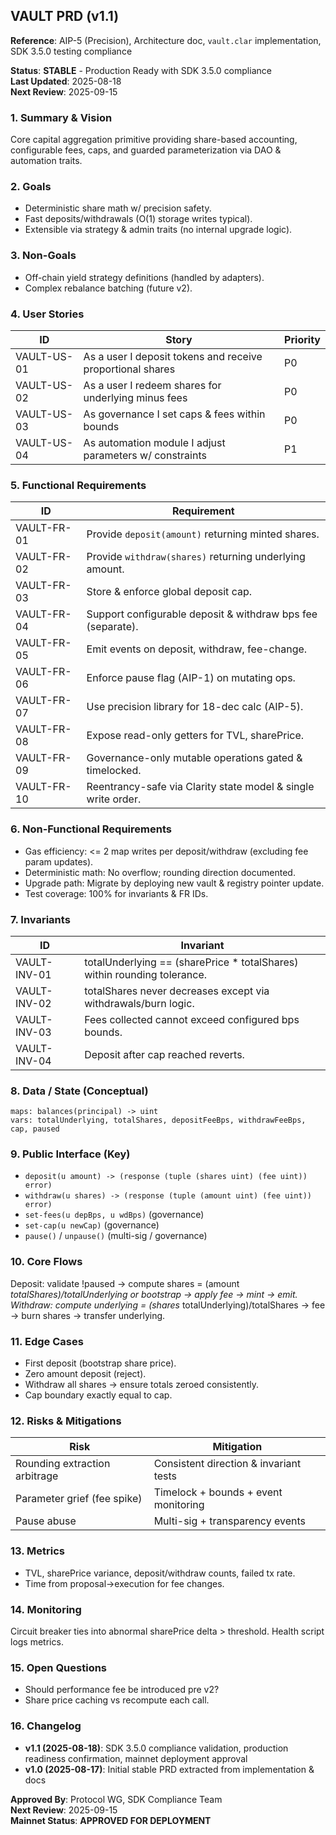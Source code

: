 ## VAULT PRD (v1.1)

**Reference**: AIP-5 (Precision), Architecture doc, `vault.clar` implementation, SDK 3.5.0 testing compliance

**Status**: **STABLE** - Production Ready with SDK 3.5.0 compliance  
**Last Updated**: 2025-08-18  
**Next Review**: 2025-09-15

### 1. Summary & Vision

Core capital aggregation primitive providing share-based accounting, configurable fees, caps, and guarded parameterization via DAO & automation traits.

### 2. Goals

- Deterministic share math w/ precision safety.
- Fast deposits/withdrawals (O(1) storage writes typical).
- Extensible via strategy & admin traits (no internal upgrade logic).

### 3. Non-Goals

- Off-chain yield strategy definitions (handled by adapters).  
- Complex rebalance batching (future v2).

### 4. User Stories

| ID | Story | Priority |
|----|-------|----------|
| VAULT-US-01 | As a user I deposit tokens and receive proportional shares | P0 |
| VAULT-US-02 | As a user I redeem shares for underlying minus fees | P0 |
| VAULT-US-03 | As governance I set caps & fees within bounds | P0 |
| VAULT-US-04 | As automation module I adjust parameters w/ constraints | P1 |

### 5. Functional Requirements

| ID | Requirement |
|----|-------------|
| VAULT-FR-01 | Provide `deposit(amount)` returning minted shares. |
| VAULT-FR-02 | Provide `withdraw(shares)` returning underlying amount. |
| VAULT-FR-03 | Store & enforce global deposit cap. |
| VAULT-FR-04 | Support configurable deposit & withdraw bps fee (separate). |
| VAULT-FR-05 | Emit events on deposit, withdraw, fee-change. |
| VAULT-FR-06 | Enforce pause flag (AIP-1) on mutating ops. |
| VAULT-FR-07 | Use precision library for 18-dec calc (AIP-5). |
| VAULT-FR-08 | Expose read-only getters for TVL, sharePrice. |
| VAULT-FR-09 | Governance-only mutable operations gated & timelocked. |
| VAULT-FR-10 | Reentrancy-safe via Clarity state model & single write order. |

### 6. Non-Functional Requirements

- Gas efficiency: <= 2 map writes per deposit/withdraw (excluding fee param updates).  
- Deterministic math: No overflow; rounding direction documented.  
- Upgrade path: Migrate by deploying new vault & registry pointer update.  
- Test coverage: 100% for invariants & FR IDs.

### 7. Invariants

| ID | Invariant |
|----|-----------|
| VAULT-INV-01 | totalUnderlying == (sharePrice * totalShares) within rounding tolerance. |
| VAULT-INV-02 | totalShares never decreases except via withdrawals/burn logic. |
| VAULT-INV-03 | Fees collected cannot exceed configured bps bounds. |
| VAULT-INV-04 | Deposit after cap reached reverts. |

### 8. Data / State (Conceptual)

```
maps: balances(principal) -> uint
vars: totalUnderlying, totalShares, depositFeeBps, withdrawFeeBps, cap, paused
```

### 9. Public Interface (Key)

- `deposit(u amount) -> (response (tuple (shares uint) (fee uint)) error)`
- `withdraw(u shares) -> (response (tuple (amount uint) (fee uint)) error)`
- `set-fees(u depBps, u wdBps)` (governance)
- `set-cap(u newCap)` (governance)
- `pause()` / `unpause()` (multi-sig / governance)

### 10. Core Flows

Deposit: validate !paused -> compute shares = (amount *totalShares)/totalUnderlying or bootstrap -> apply fee -> mint -> emit.  
Withdraw: compute underlying = (shares* totalUnderlying)/totalShares -> fee -> burn shares -> transfer underlying.

### 11. Edge Cases

- First deposit (bootstrap share price).  
- Zero amount deposit (reject).  
- Withdraw all shares → ensure totals zeroed consistently.  
- Cap boundary exactly equal to cap.

### 12. Risks & Mitigations

| Risk | Mitigation |
|------|------------|
| Rounding extraction arbitrage | Consistent direction & invariant tests |
| Parameter grief (fee spike) | Timelock + bounds + event monitoring |
| Pause abuse | Multi-sig + transparency events |

### 13. Metrics

- TVL, sharePrice variance, deposit/withdraw counts, failed tx rate.  
- Time from proposal→execution for fee changes.

### 14. Monitoring

Circuit breaker ties into abnormal sharePrice delta > threshold. Health script logs metrics.

### 15. Open Questions

- Should performance fee be introduced pre v2?  
- Share price caching vs recompute each call.

### 16. Changelog

- **v1.1 (2025-08-18)**: SDK 3.5.0 compliance validation, production readiness confirmation, mainnet deployment approval
- **v1.0 (2025-08-17)**: Initial stable PRD extracted from implementation & docs

**Approved By**: Protocol WG, SDK Compliance Team  
**Next Review**: 2025-09-15  
**Mainnet Status**: **APPROVED FOR DEPLOYMENT**
